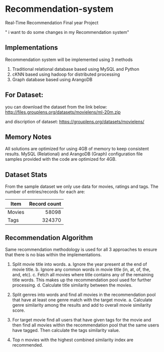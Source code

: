 # Recommendation-system
Real-Time Recommendation Final year Project

" i want to do some changes in my Recommendation system"

## Implementations

Recommendation system will be implemented using 3 methods

1. Traditional relational database based using MySQL and Python
2. cKNN based using hadoop for distributed processing
3. Graph database based using ArangoDB

## For Dataset:

you can download the dataset from the link below:
http://files.grouplens.org/datasets/movielens/ml-20m.zip

and discription of dataset:
https://grouplens.org/datasets/movielens/

## Memory Notes

All solutions are optimized for using 4GB of memory to keep consistent results.
MySQL (Relational) and ArangoDB (Graph) configuration file samples provided
with the code are optimized for 4GB.

## Dataset Stats

From the sample dataset we only use data for movies, ratings and tags. The
number of entries/records for each are:


| Item      | Record count |
|-----------|-------------:|
| Movies    | 58098        |
| Tags      | 324370       |


## Recommendation Algorithm

Same recommendation methodology is used for all 3 approaches to ensure that
there is no bias within the implementations.

1. Split movie title into words.
  a. Ignore the year present at the end of movie title.
  b. Ignore any common words in movie title (in, at, of, the, and, etc).
  c. Fetch all movies where title contains any of the remaining title words.
     This makes up the recommendation pool used for further processing.
  d. Calculate title similarity between the movies.

2. Split genres into words and find all movies in the recommendation pool that
   have at least one genre match with the target movie.
   a. Calculate genre similarity among the results and add to overall movie
      similarity score.

3. For target movie find all users that have given tags for the movie and then
   find all movies within the recommendation pool that the same users have
   tagged. Then calculate the tags similarity value.

4. Top n movies with the highest combined similarity index are recommended.
